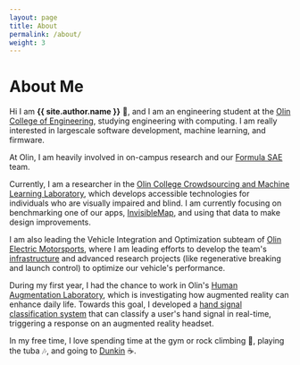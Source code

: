 ```yaml
---
layout: page
title: About
permalink: /about/
weight: 3
---
```


# **About Me**

Hi I am **{{ site.author.name }}** :wave:, and I am an engineering student at the [Olin College of Engineering](https://www.olin.edu/), studying engineering with computing. I am really interested in largescale software development, machine learning, and firmware.

At Olin, I am heavily involved in on-campus research and our [Formula SAE](https://www.fsaeonline.com/) team. 

Currently, I am a researcher in the [Olin College Crowdsourcing and Machine Learning Laboratory](http://occam.olin.edu/), which develops accessible technologies for individuals who are visually impaired and blind. I am currently focusing on benchmarking one of our apps, [InvisibleMap](/projects/1-invisible-map-benchmarking), and using that data to make design improvements.

I am also leading the Vehicle Integration and Optimization subteam of [Olin Electric Motorsports](https://pages.olin.edu/human-augmentation-lab/), where I am leading efforts to develop the team's [infrastructure]() and advanced research projects (like regenerative breaking and launch control) to optimize our vehicle's performance.

During my first year, I had the chance to work in Olin's [Human Augmentation Laboratory](https://pages.olin.edu/human-augmentation-lab/), which is investigating how augmented reality can enhance daily life. Towards this goal, I developed a [hand signal classification system]() that can classify a user's hand signal in real-time, triggering a response on an augmented reality headset.

In my free time, I love spending time at the gym or rock climbing :running:, playing the tuba :notes:, and going to [Dunkin](https://www.dunkindonuts.com/en) :coffee:.